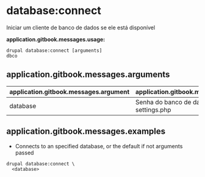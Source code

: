 # database:connect
Iniciar um cliente de banco de dados se ele está disponível

**application.gitbook.messages.usage:**
```
drupal database:connect [arguments]
dbco
```

## application.gitbook.messages.arguments
application.gitbook.messages.argument | application.gitbook.messages.details
---------|-------------
database | Senha do banco de dados em settings.php

## application.gitbook.messages.examples
* Connects to an specified database, or the default if not arguments passed
```
drupal database:connect \
  <database>
```
